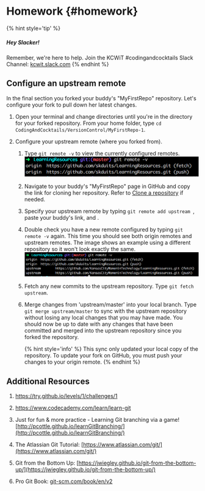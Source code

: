 # Homework {#homework}

{% hint style='tip' %}
##### Hey Slacker!

Remember, we're here to help.
Join the KCWiT #codingandcocktails Slack Channel: [kcwit.slack.com](http://kcwit.slack.com)
{% endhint %}


## Configure an upstream remote
In the final section you forked your buddy's "MyFirstRepo" repository. Let's configure your fork to pull down her latest changes.

1. Open your terminal and change directories until you're in the directory for your forked repository. From your home folder, type `cd CodingAndCocktails/VersionControl/MyFirstRepo-1`.

1. Configure your upstream remote (where you forked from).

   1. Type `git remote -v` <i class="fa fa-share fa-rotate-180"></i> to view the currently configured remotes.
   ![](images/originRemote.png)
        
   1. Navigate to your buddy's "MyFirstRepo" page in GitHub and copy the link for cloning her repository. Refer to [Clone a repository](/ws1-inspect#clone) if needed. 

   1. Specify your upstream remote by typing `git remote add upstream `, paste your buddy's link, and <i class="fa fa-share fa-rotate-180"></i>.
        
   1. Double check you have a new remote configured by typing `git remote -v` again.  This time you should see both origin remotes and upstream remotes. The image shows an example using a different repository so it won't look exactly the same.
      ![](images/upstreamRemote.png)

   1. Fetch any new commits to the upstream repository. Type `git fetch upstream`.
        
   1. Merge changes from 'upstream/master' into your local branch.  Type `git merge upstream/master` to sync with the upstream repository without losing any local changes that you may have made.  You should now be up to date with any changes that have been committed and merged into the upstream repository since you forked the repository.

      {% hint style='info' %}
This sync only updated your local copy of the repository. To update your fork on GitHub, you must push your changes to your origin remote.
     {% endhint %}

## Additional Resources

1. https://try.github.io/levels/1/challenges/1
1. https://www.codecademy.com/learn/learn-git

1. Just for fun & more practice - Learning Git branching via a game! [http://pcottle.github.io/learnGitBranching/](http://pcottle.github.io/learnGitBranching/)

1. The Atlassian Git Tutorial: [https://www.atlassian.com/git/](https://www.atlassian.com/git/)

1. Git from the Bottom Up: [https://jwiegley.github.io/git-from-the-bottom-up/](https://jwiegley.github.io/git-from-the-bottom-up/)

1. Pro Git Book: [git-scm.com/book/en/v2](https://git-scm.com/book/en/v2)